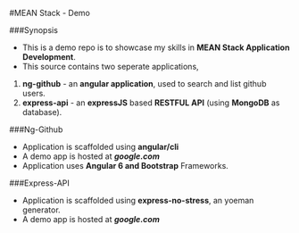 #MEAN Stack - Demo

###Synopsis

* This is a demo repo is to showcase my skills in __MEAN Stack Application Development__.
* This source contains two seperate applications,
1. __ng-github__ - an __angular application__, used to search and list github users.
2. __express-api__ - an __expressJS__ based __RESTFUL API__ (using __MongoDB__ as database).

###Ng-Github
* Application is scaffolded using __angular/cli__ 
* A demo app is hosted at _**google.com**_
* Application uses __Angular 6 and Bootstrap__ Frameworks.

###Express-API
* Application is scaffolded using __express-no-stress__, an yoeman generator.
* A demo app is hosted at _**google.com**_